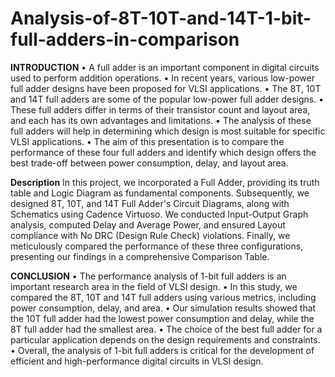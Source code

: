 # Analysis-of-8T-10T-and-14T-1-bit-full-adders-in-comparison


**INTRODUCTION**
• A full adder is an important component in digital circuits used to perform addition operations.
• In recent years, various low-power full adder designs have been proposed for VLSI applications.
• The 8T, 10T and 14T full adders are some of the popular low-power full adder designs.
• These full adders differ in terms of their transistor count and layout area, and each has its own advantages and limitations.
• The analysis of these full adders will help in determining which design is most suitable for specific VLSI applications.
• The aim of this presentation is to compare the performance of these four full adders and identify which design offers the best trade-off between power consumption, delay, and layout area.

**Description**
In this project, we incorporated a Full Adder, providing its truth table and Logic Diagram as fundamental components. 
Subsequently, we designed 8T, 10T, and 14T Full Adder's Circuit Diagrams, along with Schematics using Cadence Virtuoso. We conducted Input-Output Graph analysis, computed Delay and Average Power, and ensured Layout compliance with No DRC (Design Rule Check) violations. Finally, we meticulously compared the performance of these three configurations, presenting our findings in a comprehensive Comparison Table.

**CONCLUSION**
• The performance analysis of 1-bit full adders is an important research area in the field of VLSI design.
• In this study, we compared the 8T, 10T and 14T full adders using various metrics, including power consumption, delay, and area.
• Our simulation results showed that the 10T full adder had the lowest power consumption and delay, while the 8T full adder had the smallest area.
• The choice of the best full adder for a particular application depends on the design requirements and constraints.
• Overall, the analysis of 1-bit full adders is critical for the development of efficient and high-performance digital circuits in VLSI design.

